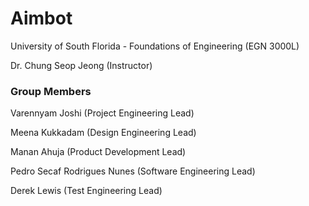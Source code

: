 # Aimbot

University of South Florida - Foundations of Engineering (EGN 3000L)

Dr. Chung Seop Jeong (Instructor)

### Group Members
Varennyam Joshi (Project Engineering Lead)

Meena Kukkadam (Design Engineering Lead)

Manan Ahuja (Product Development Lead)

Pedro Secaf Rodrigues Nunes (Software Engineering Lead)

Derek Lewis (Test Engineering Lead)
